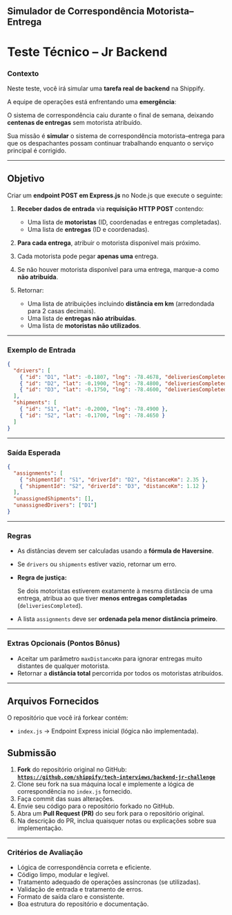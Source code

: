 ## Simulador de Correspondência Motorista–Entrega

# Teste Técnico – Jr Backend

### Contexto

Neste teste, você irá simular uma **tarefa real de backend** na Shippify.

A equipe de operações está enfrentando uma **emergência**:

O sistema de correspondência caiu durante o final de semana, deixando **centenas de entregas** sem motorista atribuído.

Sua missão é **simular** o sistema de correspondência motorista–entrega para que os despachantes possam continuar trabalhando enquanto o serviço principal é corrigido.

---

## Objetivo

Criar um **endpoint POST em Express.js** no Node.js que execute o seguinte:

1. **Receber dados de entrada** via **requisição HTTP POST** contendo:

   * Uma lista de **motoristas** (ID, coordenadas e entregas completadas).
   * Uma lista de **entregas** (ID e coordenadas).
2. **Para cada entrega**, atribuir o motorista disponível mais próximo.
3. Cada motorista pode pegar **apenas uma** entrega.
4. Se não houver motorista disponível para uma entrega, marque-a como **não atribuída**.
5. Retornar:

   * Uma lista de atribuições incluindo **distância em km** (arredondada para 2 casas decimais).
   * Uma lista de **entregas não atribuídas**.
   * Uma lista de **motoristas não utilizados**.

---

### Exemplo de Entrada

```json
{
  "drivers": [
    { "id": "D1", "lat": -0.1807, "lng": -78.4678, "deliveriesCompleted": 5 },
    { "id": "D2", "lat": -0.1900, "lng": -78.4800, "deliveriesCompleted": 2 },
    { "id": "D3", "lat": -0.1750, "lng": -78.4600, "deliveriesCompleted": 3 }
  ],
  "shipments": [
    { "id": "S1", "lat": -0.2000, "lng": -78.4900 },
    { "id": "S2", "lat": -0.1700, "lng": -78.4650 }
  ]
}
```

---

### Saída Esperada

```json
{
  "assignments": [
    { "shipmentId": "S1", "driverId": "D2", "distanceKm": 2.35 },
    { "shipmentId": "S2", "driverId": "D3", "distanceKm": 1.12 }
  ],
  "unassignedShipments": [],
  "unassignedDrivers": ["D1"]
}
```

---

### Regras

* As distâncias devem ser calculadas usando a **fórmula de Haversine**.

* Se `drivers` ou `shipments` estiver vazio, retornar um erro.

* **Regra de justiça:**

  Se dois motoristas estiverem exatamente à mesma distância de uma entrega, atribua ao que tiver **menos entregas completadas** (`deliveriesCompleted`).

* A lista `assignments` deve ser **ordenada pela menor distância primeiro**.

---

### Extras Opcionais (Pontos Bônus)

* Aceitar um parâmetro `maxDistanceKm` para ignorar entregas muito distantes de qualquer motorista.
* Retornar a **distância total** percorrida por todos os motoristas atribuídos.

---

## Arquivos Fornecidos

O repositório que você irá forkear contém:

* `index.js` → Endpoint Express inicial (lógica não implementada).

## Submissão

1. **Fork** do repositório original no GitHub: [**`https://github.com/shippify/tech-interviews/backend-jr-challenge`**](https://www.notion.so/Backend-30-mins-24912304bb2e8095aea9ce0a14f55af5?pvs=21)
2. Clone seu fork na sua máquina local e implemente a lógica de correspondência no `index.js` fornecido.
3. Faça commit das suas alterações.
4. Envie seu código para o repositório forkado no GitHub.
5. Abra um **Pull Request (PR)** do seu fork para o repositório original.
6. Na descrição do PR, inclua quaisquer notas ou explicações sobre sua implementação.

---

### Critérios de Avaliação

* Lógica de correspondência correta e eficiente.
* Código limpo, modular e legível.
* Tratamento adequado de operações assíncronas (se utilizadas).
* Validação de entrada e tratamento de erros.
* Formato de saída claro e consistente.
* Boa estrutura do repositório e documentação.

